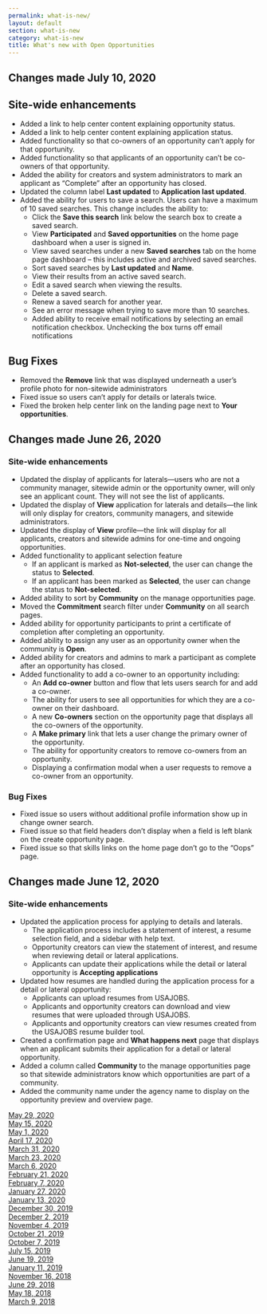 ```yaml
---
permalink: what-is-new/
layout: default
section: what-is-new
category: what-is-new
title: What's new with Open Opportunities
---
```


## Changes made July 10, 2020
## Site-wide enhancements

* Added a link to help center content explaining opportunity status.
* Added a link to help center content explaining application status.
* Added functionality so that co-owners of an opportunity can’t apply for that opportunity.
* Added functionality so that applicants of an opportunity can’t be co-owners of that opportunity.
* Added the ability for creators and system administrators to mark an applicant as “Complete” after an opportunity has closed.
* Updated the column label **Last updated** to **Application last updated**.
* Added the ability for users to save a search. Users can have a maximum of 10 saved searches. This change includes the ability to:
  * Click the **Save this search** link below the search box to create a saved search.
  * View **Participated** and **Saved opportunities** on the home page dashboard when a user is signed in.
  * View saved searches under a new **Saved searches** tab on the home page dashboard – this includes active and archived saved searches.
  * Sort saved searches by **Last updated** and **Name**.
  * View their results from an active saved search.
  * Edit a saved search when viewing the results.
  * Delete a saved search.
  * Renew a saved search for another year.
  * See an error message when trying to save more than 10 searches.
  * Added ability to receive email notifications by selecting an email notification checkbox. Unchecking the box turns off email notifications

## Bug Fixes

* Removed the **Remove** link that was displayed underneath a user’s profile photo for non-sitewide administrators
* Fixed issue so users can’t apply for details or laterals twice.
* Fixed the broken help center link on the landing page next to **Your opportunities**.

## Changes made June 26, 2020
### Site-wide enhancements

* Updated the display of applicants for laterals—users who are not a community manager, sitewide admin or the opportunity owner, will only see an applicant count. They will not see the list of applicants.
* Updated the display of **View** application for laterals and details—the link will only display for creators, community managers, and sitewide administrators.
* Updated the display of **View** profile—the link will display for all applicants, creators and sitewide admins for one-time and ongoing opportunities.
* Added functionality to applicant selection feature
  * If an applicant is marked as **Not-selected**, the user can change the status to **Selected**.
  * If an applicant has been marked as **Selected**, the user can change the status to **Not-selected**.
* Added ability to sort by **Community** on the manage opportunities page.
* Moved the **Commitment** search filter under **Community** on all search pages.
* Added ability for opportunity participants to print a certificate of completion after completing an opportunity.
* Added ability to assign any user as an opportunity owner when the community is **Open**.
* Added ability for creators and admins to mark a participant as complete after an opportunity has closed.
* Added functionality to add a co-owner to an opportunity including:
  * An **Add co-owner** button and flow that lets users search for and add a co-owner.
  * The ability for users to see all opportunities for which they are a co-owner on their dashboard.
  * A new **Co-owners** section on the opportunity page that displays all the co-owners of the opportunity.
  * A **Make primary** link that lets a user change the primary owner of the opportunity.
  * The ability for opportunity creators to remove co-owners from an opportunity. 
  * Displaying a confirmation modal when a user requests to remove a co-owner from an opportunity.

### Bug Fixes

* Fixed issue so users without additional profile information show up in change owner search.
* Fixed issue so that field headers don’t display when a field is left blank on the create opportunity page.
* Fixed issue so that skills links on the home page don’t go to the “Oops” page.


## Changes made June 12, 2020
### Site-wide enhancements

* Updated the application process for applying to details and laterals. 
  * The application process includes a statement of interest, a resume selection field, and a sidebar with help text.
  * Opportunity creators can view the statement of interest, and resume when reviewing detail or lateral applications.
  * Applicants can update their applications while the detail or lateral opportunity is **Accepting applications**
* Updated how resumes are handled during the application process for a detail or lateral opportunity:
  * Applicants can upload resumes from USAJOBS.
  * Applicants and opportunity creators can download and view resumes that were uploaded through USAJOBS.
  * Applicants and opportunity creators can view resumes created from the USAJOBS resume builder tool.
* Created a confirmation page and **What happens next** page that displays when an applicant submits their application for a detail or lateral opportunity.
* Added a column called **Community** to the manage opportunities page so that sitewide administrators know which opportunities are part of a community.
* Added the community name under the agency name to display on the opportunity preview and overview page. 

[May 29, 2020](may-29-2020)  
[May 15, 2020](may-15-2020)  
[May 1, 2020](may-01-2020)  
[April 17, 2020](apr-17-2020)  
[March 31, 2020](mar-31-2020)  
[March 23, 2020](mar-23-2020)  
[March 6, 2020](mar-06-2020)  
[February 21, 2020](feb-21-2020)  
[February 7, 2020](feb-07-2020/)  
[January 27, 2020](jan-27-2020/)  
[January 13, 2020](jan-13-2020/)  
[December 30, 2019](dec-30-2019/)  
[December 2, 2019](dec-02-2019/)  
[November 4, 2019](nov-04-2019/)  
[October 21, 2019](oct-21-2019/)  
[October 7, 2019](oct-07-2019/)  
[July 15, 2019](jul-15-2019/)  
[June 19, 2019](june-19-2019/)  
[January 11, 2019](jan-11-2019/)  
[November 16, 2018](nov-16-2018/)  
[June 29, 2018](june-29-2018/)  
[May 18, 2018](may-18-2018/)  
[March 9, 2018](mar-09-2018/)  
